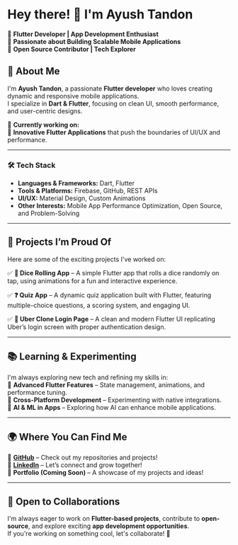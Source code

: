 # Hey there! 👋 I'm Ayush Tandon  
🚀 **Flutter Developer | App Development Enthusiast**  
📱 **Passionate about Building Scalable Mobile Applications**  
💼 **Open Source Contributor | Tech Explorer**  

## 🚀 About Me  
I'm **Ayush Tandon**, a passionate **Flutter developer** who loves creating dynamic and responsive mobile applications.  
I specialize in **Dart & Flutter**, focusing on clean UI, smooth performance, and user-centric designs.  

🎯 **Currently working on:**  
📱 **Innovative Flutter Applications** that push the boundaries of UI/UX and performance.  

---

### 🛠️ Tech Stack  
- **Languages & Frameworks:** Dart, Flutter  
- **Tools & Platforms:** Firebase, GitHub, REST APIs  
- **UI/UX:** Material Design, Custom Animations  
- **Other Interests:** Mobile App Performance Optimization, Open Source, and Problem-Solving  

---

## 🚀 Projects I’m Proud Of  
Here are some of the exciting projects I've worked on:  

✅ **🎲 Dice Rolling App** – A simple Flutter app that rolls a dice randomly on tap, using animations for a fun and interactive experience.  

✅ **❓ Quiz App** – A dynamic quiz application built with Flutter, featuring multiple-choice questions, a scoring system, and engaging UI.  

✅ **🚖 Uber Clone Login Page** – A clean and modern Flutter UI replicating Uber’s login screen with proper authentication design.  

---

## 📚 Learning & Experimenting  
I'm always exploring new tech and refining my skills in:  
🔹 **Advanced Flutter Features** – State management, animations, and performance tuning.  
🔹 **Cross-Platform Development** – Experimenting with native integrations.  
🔹 **AI & ML in Apps** – Exploring how AI can enhance mobile applications.  

---

## 🌍 Where You Can Find Me  
🔗 **[GitHub](https://github.com/Droid-DevX)** – Check out my repositories and projects!  
🔗 **[LinkedIn](https://www.linkedin.com/in/ayush-tandon-27a100349)** – Let’s connect and grow together!  
🔗 **Portfolio (Coming Soon)** – A showcase of my projects and ideas!  

---

## 👀 Open to Collaborations  
I'm always eager to work on **Flutter-based projects**, contribute to **open-source**, and explore exciting **app development opportunities**.  
If you're working on something cool, let's collaborate! 🚀  

